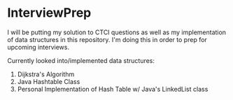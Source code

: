 # InterviewPrep
I will be putting my solution to CTCI questions as well as my implementation of data structures in this repository. I'm doing this in order to prep for upcoming interviews.

Currently looked into/implemented data structures:
1) Dijkstra's Algorithm
2) Java Hashtable Class
3) Personal Implementation of Hash Table w/ Java's LinkedList class
